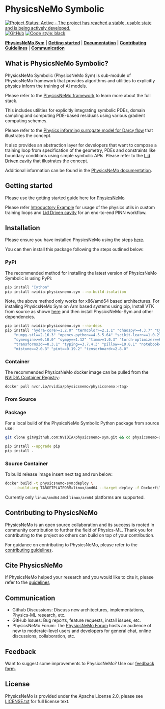 # PhysicsNeMo Symbolic

<!-- markdownlint-disable -->

[![Project Status: Active - The project has reached a stable, usable state and is being actively developed.](https://www.repostatus.org/badges/latest/active.svg)](https://www.repostatus.org/#active)
[![GitHub](https://img.shields.io/github/license/NVIDIA/physicsnemo)](https://github.com/NVIDIA/physicsnemo/blob/master/LICENSE.txt)
[![Code style: black](https://img.shields.io/badge/code%20style-black-000000.svg)](https://github.com/psf/black)
<!-- markdownlint-enable -->
[**PhysicsNeMo Sym**](#What-is-PhysicsNeMo-Symbolic)
| [**Getting started**](#Getting-started)
| [**Documentation**](https://docs.nvidia.com/deeplearning/physicsnemo/physicsnemo-core/index.html)
| [**Contributing Guidelines**](#contributing-to-physicsnemo)
| [**Communication**](#communication)

## What is PhysicsNeMo Symbolic?

PhysicsNeMo Symbolic (PhysicsNeMo Sym) is sub-module of PhysicsNeMo framework that provides
algorithms and utilities to explicitly physics inform the
training of AI models. 

Please refer to the [PhysicsNeMo framework](https://github.com/NVIDIA/physicsnemo/blob/main/README.md)
to learn more about the full stack.

This includes utilities for explicitly integrating symbolic PDEs,
domain sampling and computing PDE-based residuals using various gradient computing schemes.

Please refer to the
[Physics informing surrogate model for Darcy flow](https://docs.nvidia.com/deeplearning/physicsnemo/physicsnemo-core/examples/cfd/darcy_physics_informed/readme.html)
that illustrates the concept.

It also provides an abstraction layer for developers that want to compose a training loop
from specification
of the geometry, PDEs and constraints like boundary conditions using simple symbolic APIs.
Please refer to the
[Lid Driven cavity](https://docs.nvidia.com/deeplearning/physicsnemo/physicsnemo-sym/user_guide/basics/lid_driven_cavity_flow.html)
that illustrates the concept.

Additional information can be found in the
[PhysicsNeMo documentation](https://docs.nvidia.com/deeplearning/physicsnemo/physicsnemo-core/index.html).

<!-- markdownlint-enable -->

## Getting started

Please use the getting started guide here for [PhysicsNeMo](https://github.com/NVIDIA/physicsnemo/blob/main/README.md#getting-started)

Please refer [Introductory Example](https://github.com/NVIDIA/physicsnemo/tree/main/examples/cfd/darcy_physics_informed)
for usage of the physics utils in custom training loops and
[Lid Driven cavity](https://docs.nvidia.com/deeplearning/physicsnemo/physicsnemo-sym/user_guide/basics/lid_driven_cavity_flow.html)
for an end-to-end PINN workflow.

## Installation

Please ensure you have installed PhysicsNeMo using the steps [here](https://docs.nvidia.com/deeplearning/physicsnemo/physicsnemo-core/index.html).

You can then install this package following the steps outlined below:

### PyPi

The recommended method for installing the latest version of PhysicsNeMo Symbolic is
using PyPi:

```bash
pip install "Cython"
pip install nvidia-physicsnemo.sym --no-build-isolation
```

Note, the above method only works for x86/amd64 based architectures. For installing
PhysicsNeMo Sym on Arm based systems using pip,
Install VTK from source as shown
[here](https://gitlab.kitware.com/vtk/vtk/-/blob/v9.2.6/Documentation/dev/build.md?ref_type=tags#python-wheels)
and then install PhysicsNeMo-Sym and other dependencies.

```bash
pip install nvidia-physicsnemo.sym --no-deps
pip install "hydra-core>=1.2.0" "termcolor>=2.1.1" "chaospy>=4.3.7" "Cython==0.29.28" \
    "numpy-stl==2.16.3" "opencv-python==4.5.5.64" "scikit-learn==1.0.2" \
    "symengine>=0.10.0" "sympy==1.12" "timm>=1.0.3" "torch-optimizer==0.3.0" \
    "transforms3d==0.3.1" "typing==3.7.4.3" "pillow==10.0.1" "notebook==6.4.12" \
    "mistune==2.0.3" "pint==0.19.2" "tensorboard>=2.8.0"
```

### Container

The recommended PhysicsNeMo docker image can be pulled from the
[NVIDIA Container Registry](https://catalog.ngc.nvidia.com/orgs/nvidia/teams/physicsnemo/containers/physicsnemo):

```bash
docker pull nvcr.io/nvidia/physicsnemo/physicsnemo:<tag>
```

### From Source

### Package

For a local build of the PhysicsNeMo Symbolic Python package from source use:

```Bash
git clone git@github.com:NVIDIA/physicsnemo-sym.git && cd physicsnemo-sym

pip install --upgrade pip
pip install .
```

### Source Container

To build release image insert next tag and run below:

```bash
docker build -t physicsnemo-sym:deploy \
    --build-arg TARGETPLATFORM=linux/amd64 --target deploy -f Dockerfile .
```

Currently only `linux/amd64` and `linux/arm64` platforms are supported.

## Contributing to PhysicsNeMo

PhysicsNeMo is an open source collaboration and its success is rooted in community
contribution to further the field of Physics-ML. Thank you for contributing to the
project so others can build on top of your contribution.

For guidance on contributing to PhysicsNeMo, please refer to the
[contributing guidelines](CONTRIBUTING.md).

## Cite PhysicsNeMo

If PhysicsNeMo helped your research and you would like to cite it, please refer to the
[guidelines](https://github.com/NVIDIA/physicsnemo/blob/main/CITATION.cff)

## Communication

- Github Discussions: Discuss new architectures, implementations, Physics-ML research, etc.
- GitHub Issues: Bug reports, feature requests, install issues, etc.
- PhysicsNeMo Forum: The [PhysicsNeMo Forum](https://forums.developer.nvidia.com/t/welcome-to-the-physicsnemo-ml-model-framework-forum/178556)
hosts an audience of new to moderate-level users and developers for general chat, online
discussions, collaboration, etc.

## Feedback

Want to suggest some improvements to PhysicsNeMo? Use our [feedback form](https://docs.google.com/forms/d/e/1FAIpQLSfX4zZ0Lp7MMxzi3xqvzX4IQDdWbkNh5H_a_clzIhclE2oSBQ/viewform?usp=sf_link).

## License

PhysicsNeMo is provided under the Apache License 2.0, please see [LICENSE.txt](./LICENSE.txt)
for full license text.
